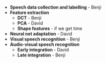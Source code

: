 - **Speech data collection and labelling** - Benji
- **Feature extraction**
    - **DCT** - Benji
    - **PCA** - David
    - **Shape features** - if we get time
- **Neural net adaptation** - David
- ************Visual speech recognition************ - Benji
- **************************Audio-visual speech recognition**************************
    - **Early integration** - David
    - **Late integration** - Benji
